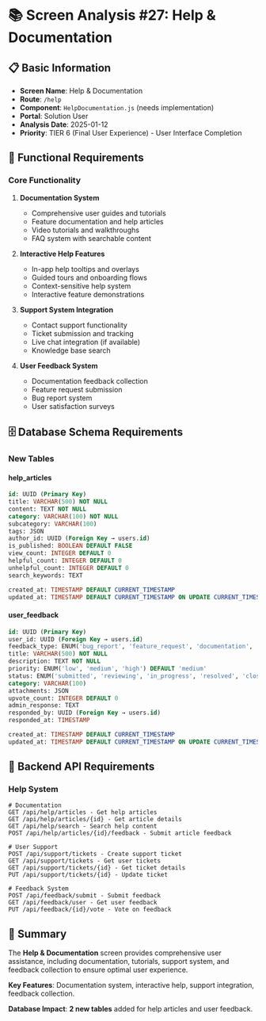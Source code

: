 # 📚 **Screen Analysis #27: Help & Documentation**

## **📋 Basic Information**
- **Screen Name**: Help & Documentation
- **Route**: `/help`
- **Component**: `HelpDocumentation.js` (needs implementation)
- **Portal**: Solution User
- **Analysis Date**: 2025-01-12
- **Priority**: TIER 6 (Final User Experience) - User Interface Completion

## **🎯 Functional Requirements**

### **Core Functionality**
1. **Documentation System**
   - Comprehensive user guides and tutorials
   - Feature documentation and help articles
   - Video tutorials and walkthroughs
   - FAQ system with searchable content

2. **Interactive Help Features**
   - In-app help tooltips and overlays
   - Guided tours and onboarding flows
   - Context-sensitive help system
   - Interactive feature demonstrations

3. **Support System Integration**
   - Contact support functionality
   - Ticket submission and tracking
   - Live chat integration (if available)
   - Knowledge base search

4. **User Feedback System**
   - Documentation feedback collection
   - Feature request submission
   - Bug report system
   - User satisfaction surveys

## **🗄️ Database Schema Requirements**

### **New Tables**

#### **help_articles**
```sql
id: UUID (Primary Key)
title: VARCHAR(500) NOT NULL
content: TEXT NOT NULL
category: VARCHAR(100) NOT NULL
subcategory: VARCHAR(100)
tags: JSON
author_id: UUID (Foreign Key → users.id)
is_published: BOOLEAN DEFAULT FALSE
view_count: INTEGER DEFAULT 0
helpful_count: INTEGER DEFAULT 0
unhelpful_count: INTEGER DEFAULT 0
search_keywords: TEXT

created_at: TIMESTAMP DEFAULT CURRENT_TIMESTAMP
updated_at: TIMESTAMP DEFAULT CURRENT_TIMESTAMP ON UPDATE CURRENT_TIMESTAMP
```

#### **user_feedback**
```sql
id: UUID (Primary Key)
user_id: UUID (Foreign Key → users.id)
feedback_type: ENUM('bug_report', 'feature_request', 'documentation', 'general') NOT NULL
title: VARCHAR(500) NOT NULL
description: TEXT NOT NULL
priority: ENUM('low', 'medium', 'high') DEFAULT 'medium'
status: ENUM('submitted', 'reviewing', 'in_progress', 'resolved', 'closed') DEFAULT 'submitted'
category: VARCHAR(100)
attachments: JSON
upvote_count: INTEGER DEFAULT 0
admin_response: TEXT
responded_by: UUID (Foreign Key → users.id)
responded_at: TIMESTAMP

created_at: TIMESTAMP DEFAULT CURRENT_TIMESTAMP
updated_at: TIMESTAMP DEFAULT CURRENT_TIMESTAMP ON UPDATE CURRENT_TIMESTAMP
```

## **🔗 Backend API Requirements**

### **Help System**
```
# Documentation
GET /api/help/articles - Get help articles
GET /api/help/articles/{id} - Get article details
GET /api/help/search - Search help content
POST /api/help/articles/{id}/feedback - Submit article feedback

# User Support
POST /api/support/tickets - Create support ticket
GET /api/support/tickets - Get user tickets
GET /api/support/tickets/{id} - Get ticket details
PUT /api/support/tickets/{id} - Update ticket

# Feedback System
POST /api/feedback/submit - Submit feedback
GET /api/feedback/user - Get user feedback
PUT /api/feedback/{id}/vote - Vote on feedback
```

## **🎉 Summary**

The **Help & Documentation** screen provides comprehensive user assistance, including documentation, tutorials, support system, and feedback collection to ensure optimal user experience.

**Key Features**: Documentation system, interactive help, support integration, feedback collection.

**Database Impact**: **2 new tables** added for help articles and user feedback.